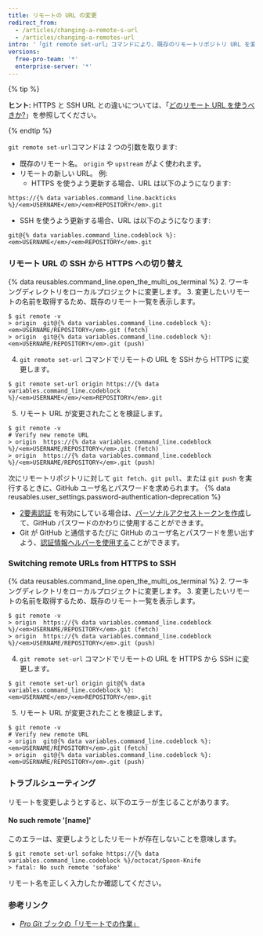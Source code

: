 ```yaml
---
title: リモートの URL の変更
redirect_from:
  - /articles/changing-a-remote-s-url
  - /articles/changing-a-remotes-url
intro: '「git remote set-url」コマンドにより、既存のリモートリポジトリ URL を変更できます。'
versions:
  free-pro-team: '*'
  enterprise-server: '*'
---
```


{% tip %}

**ヒント:** HTTPS と SSH URL との違いについては、「[どのリモート URL を使うべきか?](/articles/which-remote-url-should-i-use)」を参照してください。

{% endtip %}

`git remote set-url`コマンドは 2 つの引数を取ります:

* 既存のリモート名。 `origin` や `upstream` がよく使われます。
* リモートの新しい URL。 例:
  * HTTPS を使うよう更新する場合、URL は以下のようになります:
```shell
https://{% data variables.command_line.backticks %}/<em>USERNAME</em>/<em>REPOSITORY</em>.git
```
  * SSH を使うよう更新する場合、URL は以下のようになります:
```shell
git@{% data variables.command_line.codeblock %}:<em>USERNAME</em>/<em>REPOSITORY</em>.git
```

### リモート URL の SSH から HTTPS への切り替え

{% data reusables.command_line.open_the_multi_os_terminal %}
2. ワーキングディレクトリをローカルプロジェクトに変更します。
3. 変更したいリモートの名前を取得するため、既存のリモート一覧を表示します。
  ```shell
  $ git remote -v
  > origin  git@{% data variables.command_line.codeblock %}:<em>USERNAME/REPOSITORY</em>.git (fetch)
  > origin  git@{% data variables.command_line.codeblock %}:<em>USERNAME/REPOSITORY</em>.git (push)
  ```
4. `git remote set-url` コマンドでリモートの URL を SSH から HTTPS に変更します。
  ```shell
  $ git remote set-url origin https://{% data variables.command_line.codeblock %}/<em>USERNAME</em>/<em>REPOSITORY</em>.git
  ```
5. リモート URL が変更されたことを検証します。
  ```shell
  $ git remote -v
  # Verify new remote URL
  > origin  https://{% data variables.command_line.codeblock %}/<em>USERNAME/REPOSITORY</em>.git (fetch)
  > origin  https://{% data variables.command_line.codeblock %}/<em>USERNAME/REPOSITORY</em>.git (push)
  ```

次にリモートリポジトリに対して `git fetch`、`git pull`、または `git push` を実行するときに、GitHub ユーザ名とパスワードを求められます。 {% data reusables.user_settings.password-authentication-deprecation %}

- [2要素認証](/articles/securing-your-account-with-two-factor-authentication-2fa) を有効にしている場合は、[パーソナルアクセストークンを作成](/github/authenticating-to-github/creating-a-personal-access-token)して、GitHub パスワードのかわりに使用することができます。
- Git が GitHub と通信するたびに GitHub のユーザ名とパスワードを思い出すよう、[認証情報ヘルパーを使用する](/github/using-git/caching-your-github-credentials-in-git)ことができます。

### Switching remote URLs from HTTPS to SSH

{% data reusables.command_line.open_the_multi_os_terminal %}
2. ワーキングディレクトリをローカルプロジェクトに変更します。
3. 変更したいリモートの名前を取得するため、既存のリモート一覧を表示します。
  ```shell
  $ git remote -v
  > origin  https://{% data variables.command_line.codeblock %}/<em>USERNAME/REPOSITORY</em>.git (fetch)
  > origin  https://{% data variables.command_line.codeblock %}/<em>USERNAME/REPOSITORY</em>.git (push)
  ```
4. `git remote set-url` コマンドでリモートの URL を HTTPS から SSH に変更します。
  ```shell
  $ git remote set-url origin git@{% data variables.command_line.codeblock %}:<em>USERNAME</em>/<em>REPOSITORY</em>.git
  ```
5. リモート URL が変更されたことを検証します。
  ```shell
  $ git remote -v
  # Verify new remote URL
  > origin  git@{% data variables.command_line.codeblock %}:<em>USERNAME/REPOSITORY</em>.git (fetch)
  > origin  git@{% data variables.command_line.codeblock %}:<em>USERNAME/REPOSITORY</em>.git (push)
  ```

### トラブルシューティング

リモートを変更しようとすると、以下のエラーが生じることがあります。

#### No such remote '[name]'

このエラーは、変更しようとしたリモートが存在しないことを意味します。

```shell
$ git remote set-url sofake https://{% data variables.command_line.codeblock %}/octocat/Spoon-Knife
> fatal: No such remote 'sofake'
```

リモート名を正しく入力したか確認してください。

### 参考リンク

- [_Pro Git_ ブックの「リモートでの作業」](https://git-scm.com/book/en/Git-Basics-Working-with-Remotes)
